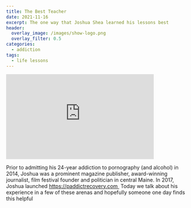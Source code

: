 ```yaml
---
title: The Best Teacher
date: 2021-11-16
excerpt: The one way that Joshua Shea learned his lessons best 
header:
  overlay_image: /images/show-logo.png
  overlay_filter: 0.5
categories: 
  - addiction
tags:
  - life lessons
---
```

<iframe src='https://open.spotify.com/embed/episode/1s7Ggna07NMkxhhtuUqSUI' width='80%' height='232' frameborder='0' allowtransparency='true' allow='encrypted-media'></iframe>

Prior to admitting his 24-year addiction to pornography (and alcohol) in 2014, Joshua was a prominent magazine publisher, award-winning journalist, film festival founder and politician in central Maine.
In 2017, Joshua launched https://paddictrecovery.com 
Today we talk about his experience in a few of these arenas and hopefully someone one day finds this helpful
